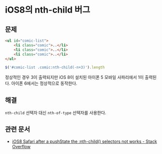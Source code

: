 # iOS8의 nth-child 버그

## 문제

```html
<ul id="comic-list">
    <li class="comic">..</li>
    <li class="comic">..</li>
    <li class="comic">..</li>
</ul>
```

```javascript
$('#comic-list .comic:nth-child(-n+3)').length
```

정상적인 경우 3이 출력되지만 iOS 8이 설치된 아이폰 5 모바일 사파리에서 1이 출력된다. 아이폰 6에서는 정상적으로 동작한다.

## 해결

`nth-child` 선택자 대신 `nth-of-type` 선택자를 사용한다.

## 관련 문서

- [iOS8 Safari after a pushState the :nth-child() selectors not works - Stack Overflow](http://stackoverflow.com/questions/26032513/ios8-safari-after-a-pushstate-the-nth-child-selectors-not-works)
